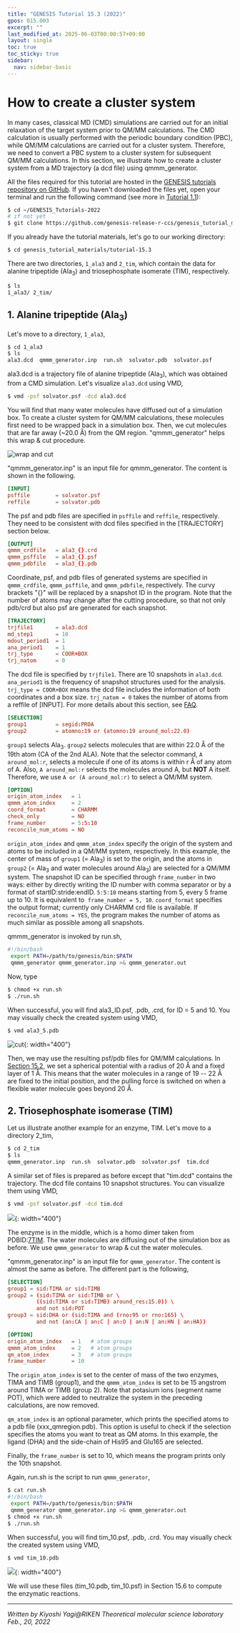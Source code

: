 ```yaml
---
title: "GENESIS Tutorial 15.3 (2022)"
gpos: 015.003
excerpt: ""
last_modified_at: 2025-06-03T00:00:57+09:00
layout: single
toc: true
toc_sticky: true
sidebar:
  nav: sidebar-basic
---
```


# How to create a cluster system 

In many cases, classical MD (CMD) simulations are carried out for an
initial relaxation of the target system prior to QM/MM calculations. The
CMD calculation is usually performed with the periodic boundary
condition (PBC), while QM/MM calculations are carried out for a cluster
system. Therefore, we need to convert a PBC system to a cluster system
for subsequent QM/MM calculations. In this section, we illustrate how to
create a cluster system from a MD trajectory (a dcd file) using
qmmm_generator.

All the files required for this tutorial are hosted in the
[GENESIS tutorials repository on GitHub](https://github.com/genesis-release-r-ccs/genesis_tutorial_materials).
If you haven't downloaded the files yet, open your terminal
and run the following command (see more in
[Tutorial 1.1](/tutorials/genesis_tutorial_1.1_2022/)):
```bash
$ cd ~/GENESIS_Tutorials-2022
# if not yet
$ git clone https://github.com/genesis-release-r-ccs/genesis_tutorial_materials
```
If you already have the tutorial materials, let's go to our working directory:
```bash
$ cd genesis_tutorial_materials/tutorial-15.3
```

There are two directories, `1_ala3` and `2_tim`, which contain the data for alanine tripeptide (Ala<sub>3</sub>) and triosephosphate isomerate (TIM), respectively.

``` bash
$ ls  
1_ala3/ 2_tim/
```

## 1. Alanine tripeptide (Ala<sub>3</sub>) 

Let's move to a directory, `1_ala3`,

```bash
$ cd 1_ala3
$ ls
ala3.dcd  qmmm_generator.inp  run.sh  solvator.pdb  solvator.psf
```

ala3.dcd is a trajectory file of alanine tripeptide (Ala<sub>3</sub>), which was
obtained from a CMD simulation. Let's visualize `ala3.dcd` using VMD,

```bash
$ vmd -psf solvator.psf -dcd ala3.dcd
```

You will find that many water molecules have diffused out of a
simulation box. To create a cluster system for QM/MM calculations, these
molecules first need to be wrapped back in a simulation box. Then, we
cut molecules that are far away (\~20.0 Å) from the QM region.
"qmmm_generator" helps this wrap & cut procedure.

![wrap and cut](/assets/images/2019_02_wrap_and_cut.png)

"qmmm_generator.inp" is an input file for qmmm_generator. The content is
shown in the following.

```toml
[INPUT]
psffile        = solvator.psf
reffile        = solvator.pdb
```

The psf and pdb files are specified in `psffile` and `reffile`,
respectively. They need to be consistent with dcd files specified in the
\[TRAJECTORY\] section below.

```toml
[OUTPUT]
qmmm_crdfile   = ala3_{}.crd
qmmm_psffile   = ala3_{}.psf
qmmm_pdbfile   = ala3_{}.pdb
```

Coordinate, psf, and pdb files of generated systems are specified in
`qmmm_crdfile`, `qmmm_psffile`, and `qmmm_pdbfile`, respectively. The
curvy brackets "{}" will be replaced by a snapshot ID in the program.
Note that the number of atoms may change after the cutting procedure, so
that not only pdb/crd but also psf are generated for each snapshot.

```toml
[TRAJECTORY]
trjfile1       = ala3.dcd
md_step1       = 10
mdout_period1  = 1
ana_period1    = 1
trj_type       = COOR+BOX
trj_natom      = 0
```

The dcd file is specified by `trjfile1`. There are 10 snapshots in
`ala3.dcd`. `ana_period1` is the frequency of snapshot structures used
for the analysis. `trj_type = COOR+BOX` means the dcd file includes the
information of both coordinates and a box size. `trj_natom = 0` takes
the number of atoms from a reffile of \[INPUT\]. For more details about
this section, see
[FAQ](tutorial/faq/faq2.html).

```toml
[SELECTION]
group1         = segid:PROA
group2         = atomno:19 or (atomno:19 around_mol:22.0)
```

`group1` selects Ala<sub>3</sub>. `group2` selects molecules that are within 22.0
Å of the 19th atom (CA of the 2nd ALA). Note that the selector command,
`A around_mol:r`, selects a molecule if one of its atoms is within r Å
of any atom of A. Also, `A around_mol:r` selects the molecules around A,
but **NOT** A itself. Therefore, we use `A or (A around_mol:r)` to
select a QM/MM system.

```toml
[OPTION]
origin_atom_index   = 1
qmmm_atom_index     = 2
coord_format        = CHARMM
check_only          = NO
frame_number        = 5:5:10
reconcile_num_atoms = NO
```

`origin_atom_index` and `qmmm_atom_index` specify the origin of the
system and atoms to be included in a QM/MM system, respectively. In this
example, the center of mass of `group1` (= Ala<sub>3</sub>) is set to the origin,
and the atoms in `group2` (= Ala<sub>3</sub> and water molecules around Ala<sub>3</sub>)
are selected for a QM/MM system. The snapshot ID can be specified
through `frame_number` in two ways: either by directly writing the ID
number with comma separator or by a format of startID:stride:endID.
`5:5:10` means starting from 5, every 5 frame up to 10. It is equivalent
to  `frame_number = 5, 10`. `coord_format` specifies the output format;
currently only CHARMM crd file is available. If
`reconcile_num_atoms = YES`, the program makes the number of atoms as
much similar as possible among all snapshots.

qmmm_generator is invoked by run.sh,

```bash
#!/bin/bash
 export PATH=/path/to/genesis/bin:$PATH
 qmmm_generator qmmm_generator.inp >& qmmm_generator.out
```

Now, type

```bash
$ chmod +x run.sh
$ ./run.sh
```

When successful, you will find ala3_ID.psf, .pdb, .crd, for ID = 5 and 10. You may visually check the created system using VMD,

```bash
$ vmd ala3_5.pdb
```


![cut](/assets/images/2019_02_cut.png){: width="400"}

Then, we may use the resulting psf/pdb files for QM/MM calculations. In
[Section 15.2](/tutorials/genesis_tutorial_15.2_2022/), we set a spherical potential
with a radius of 20 Å and a fixed layer of 1 Å. This means that the
water molecules in a range of 19 -- 22 Å are fixed to the initial
position, and the pulling force is switched on when a flexible water
molecule goes beyond 20 Å.

## 2. Triosephosphate isomerase (TIM) 

Let us illustrate another example for an enzyme, TIM. Let's move to a
directory 2_tim,

```bash
$ cd 2_tim  
$ ls  
qmmm_generator.inp  run.sh  solvator.pdb  solvator.psf  tim.dcd
```

A similar set of files is prepared as before except that "tim.dcd"
contains the trajectory. The dcd file contains 10 snapshot structures.
You can visualize them using VMD,

```bash
$ vmd -psf solvator.psf -dcd tim.dcd
```

![](/assets/images/2022_02_tim_snapshot1-2.png){: width="400"}

The enzyme is in the middle, which is a homo dimer taken from
PDBID:[7TIM](https://www.rcsb.org/structure/7TIM). The water molecules are diffusing out of the
simulation box as before. We use `qmmm_generator` to wrap & cut the
water molecules.

"qmmm_generator.inp" is an input file for `qmmm_generator`. The content
is almost the same as before. The different part is the following,

```toml
[SELECTION]
group1 = sid:TIMA or sid:TIMB
group2 = (sid:TIMA or sid:TIMB or \
         ((sid:TIMA or sid:TIMB) around_res:15.0)) \
         and not sid:POT
group3 = sid:DHA or (sid:TIMA and (rno:95 or rno:165) \
         and not (an:CA | an:C | an:O | an:N | an:HN | an:HA))

[OPTION]
origin_atom_index   = 1   # atom groups
qmmm_atom_index     = 2   # atom groups
qm_atom_index       = 3   # atom groups
frame_number        = 10
```

The `origin_atom_index` is set to the center of mass of the two enzymes,
TIMA and TIMB (group1), and the `qmmm_atom_index` is set to be 15
angstrom around TIMA or TIMB (group 2). Note that potasium ions (segment name POT), which were added to neutralize the system in the preceding
calculations, are now removed.

`qm_atom_index` is an optional parameter, which prints the specified
atoms to a pdb file (xxx_qmregion.pdb). This option is useful to check
if the selection specifies the atoms you want to treat as QM atoms. In
this example, the ligand (DHA) and the side-chain of His95 and Glu165
are selected.

Finally, the `frame_number` is set to 10, which means the program prints
only the 10th snapshot.

Again, run.sh is the script to run `qmmm_generator`,

```bash
$ cat run.sh
#!/bin/bash
 export PATH=/path/to/genesis/bin:$PATH
 qmmm_generator qmmm_generator.inp >& qmmm_generator.out
$ chmod +x run.sh
$ ./run.sh
```

When successful, you will find tim_10.psf, .pdb, .crd. You may visually
check the created system using VMD,

```bash
$ vmd tim_10.pdb
```

![](/assets/images/2022_02_tim_snapshot2.png){: width="400"}

We will use these files (tim_10.pdb, tim_10.psf) in Section 15.6 to
compute the enzymatic reactions.

------------------------------------------------------------------------

*Written by Kiyoshi Yagi@RIKEN Theoretical molecular science laboratory\
Feb., 20, 2022*

